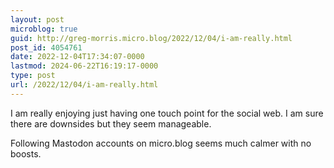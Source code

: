 ```yaml
---
layout: post
microblog: true
guid: http://greg-morris.micro.blog/2022/12/04/i-am-really.html
post_id: 4054761
date: 2022-12-04T17:34:07-0000
lastmod: 2024-06-22T16:19:17-0000
type: post
url: /2022/12/04/i-am-really.html
---
```

I am really enjoying just having one touch point for the social web. I am sure there are downsides but they seem manageable. 

Following Mastodon accounts on micro.blog seems much calmer with no boosts.
